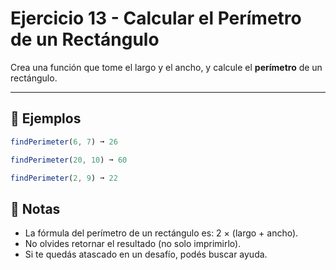 # Ejercicio 13 - Calcular el Perímetro de un Rectángulo

Crea una función que tome el largo y el ancho, y calcule el **perímetro** de un rectángulo.

---

## 🧪 Ejemplos

```javascript
findPerimeter(6, 7) ➞ 26

findPerimeter(20, 10) ➞ 60

findPerimeter(2, 9) ➞ 22
```

## 📝 Notas

- La fórmula del perímetro de un rectángulo es: 2 × (largo + ancho).
- No olvides retornar el resultado (no solo imprimirlo).
- Si te quedás atascado en un desafío, podés buscar ayuda.
